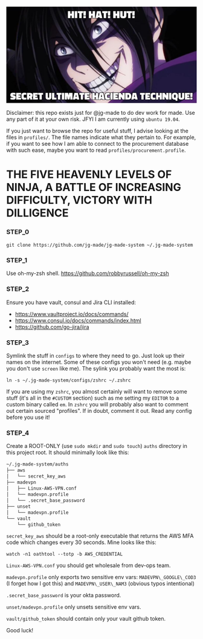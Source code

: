 ![hacienda ninja](https://github.com/jg-made/jg-made-system/blob/master/img/hacienda-ninja.png)

Disclaimer: this repo exists just for @jg-made to do dev work for made. Use any part of it at your own risk.
JFYI I am currently using `ubuntu 19.04`.

If you just want to browse the repo for useful stuff, I advise looking at the files in `profiles/`.
The file names indicate what they pertain to. For example, if you want to see how I am able to connect to the procurement database with such ease, maybe you want to read `profiles/procurement.profile`.

# THE FIVE HEAVENLY LEVELS OF NINJA, A BATTLE OF INCREASING DIFFICULTY, VICTORY WITH DILLIGENCE

### STEP_0
```
git clone https://github.com/jg-made/jg-made-system ~/.jg-made-system
```

### STEP_1
Use oh-my-zsh shell.
https://github.com/robbyrussell/oh-my-zsh

### STEP_2
Ensure you have vault, consul and Jira CLI installed:
- https://www.vaultproject.io/docs/commands/
- https://www.consul.io/docs/commands/index.html
- https://github.com/go-jira/jira

### STEP_3
Symlink the stuff in `configs` to where they need to go. Just look up their names on the internet.
Some of these configs you won't need (e.g. maybe you don't use `screen` like me).
The sylink you probably want the most is: 
```
ln -s ~/.jg-made-system/configs/zshrc ~/.zshrc
```
If you are using my `zshrc`, you almost certainly will want to remove some stuff (it's all in the `#CUSTOM` section) such as me setting my `EDITOR` to a custom binary called `em`. In `zshrc` you will probably also want to comment out certain sourced "profiles". If in doubt, comment it out.
Read any config before you use it!

### STEP_4
Create a ROOT-ONLY (use `sudo mkdir` and `sudo touch`) `auths` directory in this project root. It should minimally look like this:
```
~/.jg-made-system/auths
├── aws
│   └── secret_key_aws
├── madevpn
│   ├── Linux-AWS-VPN.conf
│   └── madevpn.profile
│   └── .secret_base_password
├── unset
│   └── madevpn.profile
└── vault
    └── github_token
```

`secret_key_aws` should be a root-only executable that returns the AWS MFA code which changes every 30 seconds.
Mine looks like this:
```
watch -n1 oathtool --totp -b AWS_CREDENTIAL
```

`Linux-AWS-VPN.conf` you should get wholesale from dev-ops team.

`madevpn.profile` only exports two sensitive env vars: `MADEVPN\_GOOGLE\_COD3` (I forget how I got this) and `MADEVPN\_USER\_NAM3` (obvious typos intentional)

`.secret_base_password` is your okta password.

`unset/madevpn.profile` only unsets sensitive env vars.

`vault/github_token` should contain only your vault github token.

Good luck!
